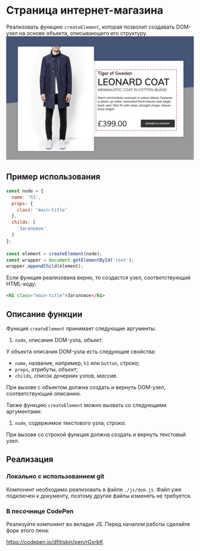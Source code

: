 Страница интернет-магазина
===

Реализовать функцию `createElement`, которая позволит создавать DOM-узел на основе объекта, описывающего его структуру.
![Страница интернет-магазина](./res/preview.png)

## Пример использования
```javascript
const node = {
  name: 'h1',
  props: {
    class: 'main-title'
  },
  childs: [
    'Заголовок'
  ]
};

const element = createElement(node);
const wrapper = document.getElementById('root');
wrapper.appendChild(element);
```

Если функция реализована верно, то создастся узел, соответствующий HTML-коду:
```html
<h1 class="main-title">Заголовок</h1>
```

## Описание функции

Функция `createElement` принимает следующие аргументы:
1. `node`, описание DOM-узла, _объект_.

У объекта описания DOM-узла есть следующие свойства:
- `name`, название, например, `h1` или `button`, _строка_;
- `props`, атрибуты, _объект_;
- `childs`, список дочерних узлов, _массив_.

При вызове с объектом должна создать и вернуть DOM-узел, соответствующий описанию.

Также функцию `createElement` можно вызвать со следующими аргументами:
1. `node`, содержимое текстового узла, _строка_.

При вызове со строкой функция должна создать и вернуть текстовый узел.

## Реализация

### Локально с использованием git

Компонент необходимо реализовать в файле `./js/dom.js`. Файл уже подключен к документу, поэтому другие файлы изменять не требуется.

### В песочнице CodePen

Реализуйте компонент во вкладке JS. Перед началом работы сделайте форк этого пена:

https://codepen.io/dfitiskin/pen/rGxrbK

